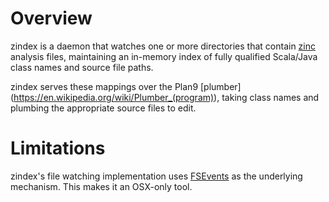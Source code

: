 # Overview
zindex is a daemon that watches one or more directories that contain
[zinc](https://github.com/typesafehub/zinc) analysis files, maintaining
an in-memory index of fully qualified Scala/Java class names and source
file paths.

zindex serves these mappings over the Plan9 [plumber]
(https://en.wikipedia.org/wiki/Plumber_(program)), taking class
names and plumbing the appropriate source files to edit.

# Limitations
zindex's file watching implementation uses
[FSEvents](https://en.wikipedia.org/wiki/FSEvents) as the underlying
mechanism. This makes it an OSX-only tool.
